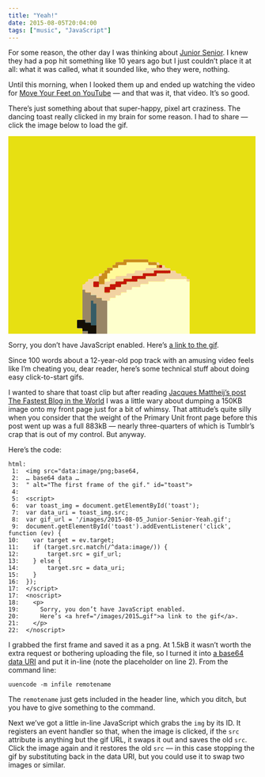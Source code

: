 ```yaml
---
title: "Yeah!"
date: 2015-08-05T20:04:00
tags: ["music", "JavaScript"]
---
```


For some reason, the other day I was thinking about [Junior Senior][js]. I knew they had a pop hit something like 10 years ago but I just couldn’t place it at all: what it was called, what it sounded like, who they were, nothing.

Until this morning, when I looked them up and ended up watching the video for [Move Your Feet on YouTube][yt] — and that was it, that video. It’s so good.

There’s just something about that super-happy, pixel art craziness. The dancing toast really clicked in my brain for some reason. I had to share — click the image below to load the gif.

<img src="data:image/png;base64,
iVBORw0KGgoAAAANSUhEUgAAAfQAAAGQCAMAAABvbWL0AAAAGXRFWHRTb2Z0d2FyZQBBZG9iZSBJ
bWFnZVJlYWR5ccllPAAAACpQTFRF0olHyowamIVm+tpzx9Kpt1ARFA8GNlxm47JTxhQK8tKi/v/N
//qZ5+ASiNKPrwAABeBJREFUeNrs3Y12mjAAgNH4Q43o3v91B0grWipg0SZwPz1dz1a7M28TQ0QX
/ml1BXcBdEEXdEEXdEEXdEEXdEEXdEEXdEEXdEEXdOiCLuiCLuiCLuiCLuiCLuiCLuiCLuiCLujQ
BV3QBV3QBV3QBV3QBV3QBV3QBV3QBV3QoQu6oAu6oAu6oAu6oAu6oAu6oAu6oAu6oEMXdEEXdEEX
dEEXdEEXdEEXdEEXdEEXdEGH7i6ALuiCLuiCLuiCLuiCLuiCLuiCLuiCLuiCDl3QBV3QBV3QBV3Q
BV3QBV3QBV3QBV3QBR26oAu6oAu6oAu6oAu6oAu6oAu6oAu6oAs6dEEXdEEXdEEXdEEXdEEXdEEX
dEEXdEEXdOiCLuiCLuiCLuiCLuiCLuiCLuiCLuiCLujQ3QXQBV3QBV3QBV3QBV3QBV3QBV3QBV3Q
BV3QoQu6oAu6oAu6oAu6oAu6oAu6oAu6oAu6oEMXdEEXdEEXdEEXdEEXdEEXdEEXdEEXdEGHLuiC
LuiCLuiCLuiCLuiCLuiCLuiCLuiCDl3QBV3QBV3QBV3Q/7gYq2vT56+Pgr6Ef+lmatCzbwMdOnTo
PUXoua/ijPQVoMcYYrj2OXp3o4txU9+w+Tb1tVrQV78LPb/p/Dyhbzcu66AvGj30ou+g5/YYvpuA
HqEvA91IXyx6vc/aMHXWYc2iLE5B34fbNjFW6AvYo10ienc2nzKdjxv6xeF4PBbN+h56khP7edaa
b1kc67Ke6Rc+0qEb6bOhF9DXNNKDkZ7Q+O6c/XD9fF705luGsK1W8uWlPBdzYXnDO8zAW04sL3zo
s6CX0KFDhw79Fau4znFaiC9B35dl/Lp8ftJe63bQ/+i4PO5eNKjbA7VjcX+5XKsP5dfJF9DfjP6q
iTwcBypymumhz4N+hA4d+nvQ6ye8U5je01fPHL1eN7eDvDlb9dfk5xj6uqzjiiIUYfP9Wp+ecbM9
t4P+itqzlKef/DY0potRU3jem7P5ojez7uTn0wahjjOil9DnRW/uU+jQoS9/et/F+dFjMW6FPjLo
s63f6iVc5/VpP6C3X1leHv6nLdn63pqifKYkt2ZDbubtfRkGX8Wwe+tEPmwP/RcP5O1uySB6mRJ6
Wg/v0KFDh57edkwfeug97/Xbuvy+m4X5bdty0eohM+we9PrNJUYM7+LztIe2h4v1kZDV33iqGjpO
bL4ioeVcyGlO/wF93JxezD+bX8jHdU5ouEOHDh16xuj3/vHRGRAReopbcO05qZe1dXXd3J0CWyPf
Om8vX3m3cOs7Q+KnddvwTv5pSs0toE9duHdm6I56P1n8aVP98qejBvJp9qAP9mA7pXgWfcrsDT0t
9A30ZaLvoK8Nffdwt7x909bmcrPXGtq3hC16d1m3QxtsTy/ToL/oOG1wxIZfHYa/Qhl64ugn6Ekt
4aBDh74e9OI59AJ6xuixfaHZ3Yp92/sceWebdeQuK/QU0fvbPnlE/g5k6C9Cf/aB/AQdOvTs0Qvo
2aHvq55BH39C6xl6Ym3r4mT0kOTwhv5S9A10Ix26kQ59nSP9DD1t9G0Y9TqjOGXD1UhPHf3a4yE8
9JPx99jQn0D/3ctIT8kEfbaRDh16Yos36M9O7/trY6mh544+fdC37wVQfThBzx19m90DOXTo0KFD
nw/9fIa+IPRHm7PpbLhCnxW9eyCXxfCGPit6wtsw0N820qFDh75A9Li/3XWFvij0Q92jJf0p+UUc
9LnRt6csgg4dOnTo0KFDXyn64QE9dOjQoUOHDh06dOjQoUOHDh06dOjQoUOHDh06dOjQoUOHDh06
dOjQoUOHDh06dOjQoUOHDh06dOjQoUOHDh06dOjQoUNfEXqsLvWHCH0t6IeP2w7Ql4/+AR06dOjQ
oUNfJPpHBxr6WtB7/aFDhw4dOnTo0KFnhd4JOnTo0KFDhw4demro171W6KtB//f1vyVvoK8GfdxM
Dx06dOjQoUPPB704/LySh75Q9I4mdOjQoUOHDh069N7+CzAAEK0Kk5vmtLkAAAAASUVORK5CYII=
" alt="The first frame of the gif." id="toast">

<script>
var toast_img = document.getElementById('toast');
var data_uri = toast_img.src;
var gif_url = '/images/2015-08-05_Junior-Senior-Yeah.gif';
document.getElementById('toast').addEventListener('click', function (ev) {
  var target = ev.target;
  if (target.src.match(/^data:image/)) {
      target.src = gif_url;
  } else {
      target.src = data_uri;
  }
});
</script>
<noscript>
  <p>Sorry, you don’t have JavaScript enabled. Here’s <a href="/images/2015-08-05_Junior-Senior-Yeah.gif">a link to the gif</a>.</p>
</noscript>

Since 100 words about a 12-year-old pop track with an amusing video feels like I’m cheating you, dear reader, here’s some technical stuff about doing easy click-to-start gifs.

I wanted to share that toast clip but after reading [Jacques Mattheij’s post The Fastest Blog in the World][fastest] I was a little wary about dumping a 150KB image onto my front page just for a bit of whimsy. That attitude’s quite silly when you consider that the weight of the Primary Unit front page before this post went up was a full 883kB — nearly three-quarters of which is Tumblr’s crap that is out of my control. But anyway.

Here’s the code:

    html:
     1:  <img src="data:image/png;base64,
     2:  … base64 data …
     3:  " alt="The first frame of the gif." id="toast">
     4:  
     5:  <script>
     6:  var toast_img = document.getElementById('toast');
     7:  var data_uri = toast_img.src;
     8:  var gif_url = '/images/2015-08-05_Junior-Senior-Yeah.gif';
     9:  document.getElementById('toast').addEventListener('click', function (ev) {
    10:    var target = ev.target;
    11:    if (target.src.match(/^data:image/)) {
    12:        target.src = gif_url;
    13:    } else {
    14:        target.src = data_uri;
    15:    }
    16:  });
    17:  </script>
    17:  <noscript>
    18:    <p>
    19:      Sorry, you don’t have JavaScript enabled.
    20:      Here’s <a href="/images/2015…gif">a link to the gif</a>.
    21:    </p>
    22:  </noscript>

I grabbed the first frame and saved it as a png. At 1.5kB it wasn’t worth the extra request or bothering uploading the file, so I turned it into [a base64 data URI][mdn] and put it in-line (note the placeholder on line 2). From the command line:

    uuencode -m infile remotename

The `remotename` just gets included in the header line, which you ditch, but you have to give something to the command.

Next we’ve got a little in-line JavaScript which grabs the `img` by its ID. It registers an event handler so that, when the image is clicked, if the `src` attribute is anything but the gif URL, it swaps it out and saves the old `src`. Click the image again and it restores the old `src` — in this case stopping the gif by substituting back in the data URI, but you could use it to swap two images or similar.

[js]: https://en.wikipedia.org/wiki/Junior_Senior
[yt]: https://www.youtube.com/watch?v=SPlQpGeTbIE
[fastest]: http://jacquesmattheij.com/the-fastest-blog-in-the-world
[mdn]: https://developer.mozilla.org/en-US/docs/Web/HTTP/data_URIs
